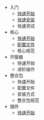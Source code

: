 * 入门
  * [快速开始](/)
  * [快速安装](/start-install)
  * 快速测试
* 核心
  * [快速开始](/core-index.md)
  * [配置文件](/core-config)
  * 核心规范
* 开服器
  * 快速开始
  * 进阶操作
* 整合包
  * 快速开始
  * 配置文件
  * 安装方式
  * 整合包规范
* 插件
  * [快速开始](/plugin-index)